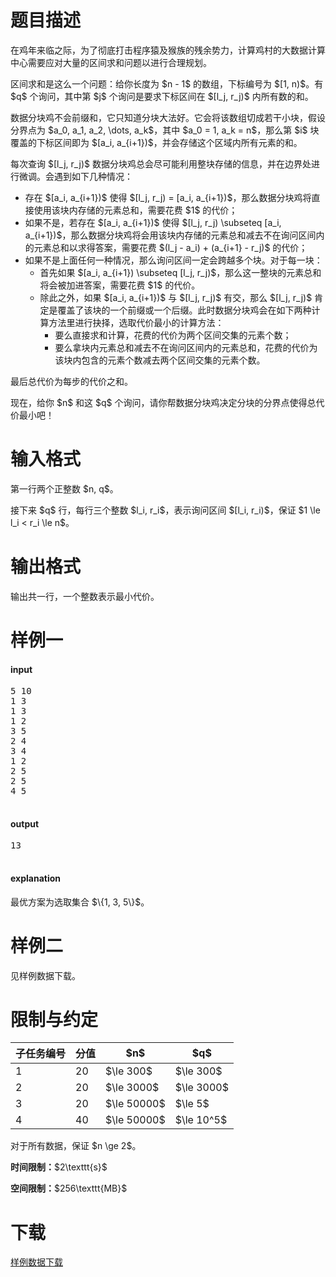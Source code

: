 # 题目描述

<p>在鸡年来临之际，为了彻底打击程序猿及猴族的残余势力，计算鸡村的大数据计算中心需要应对大量的区间求和问题以进行合理规划。</p>
<p>区间求和是这么一个问题：给你长度为 $n - 1$ 的数组，下标编号为 $[1, n)$。有 $q$ 个询问，其中第 $j$ 个询问是要求下标区间在 $[l_j, r_j)$ 内所有数的和。</p>
<p>数据分块鸡不会前缀和，它只知道分块大法好。它会将该数组切成若干小块，假设分界点为 $a_0, a_1, a_2, \dots, a_k$，其中 $a_0 = 1, a_k = n$，那么第 $i$ 块覆盖的下标区间即为 $[a_i, a_{i+1})$，并会存储这个区域内所有元素的和。</p>
<p>每次查询 $[l_j, r_j)$ 数据分块鸡总会尽可能利用整块存储的信息，并在边界处进行微调。会遇到如下几种情况：</p>
<ul><li>存在 $[a_i, a_{i+1})$ 使得 $[l_j, r_j) = [a_i, a_{i+1})$，那么数据分块鸡将直接使用该块内存储的元素总和，需要花费 $1$ 的代价；</li>
<li>如果不是，若存在 $[a_i, a_{i+1})$ 使得 $[l_j, r_j) \subseteq [a_i, a_{i+1})$，那么数据分块鸡将会用该块内存储的元素总和减去不在询问区间内的元素总和以求得答案，需要花费 $(l_j - a_i) + (a_{i+1} - r_j)$ 的代价；</li>
<li>如果不是上面任何一种情况，那么询问区间一定会跨越多个块。对于每一块：<ul><li>首先如果 $[a_i, a_{i+1}) \subseteq [l_j, r_j)$，那么这一整块的元素总和将会被加进答案，需要花费 $1$ 的代价。</li>
<li>除此之外，如果 $[a_i, a_{i+1})$ 与 $[l_j, r_j)$ 有交，那么 $[l_j, r_j)$ 肯定是覆盖了该块的一个前缀或一个后缀。此时数据分块鸡会在如下两种计算方法里进行抉择，选取代价最小的计算方法：<ul><li>要么直接求和计算，花费的代价为两个区间交集的元素个数；</li>
<li>要么拿块内元素总和减去不在询问区间内的元素总和，花费的代价为该块内包含的元素个数减去两个区间交集的元素个数。</li>
</ul></li>
</ul></li>
</ul><p>最后总代价为每步的代价之和。</p>
<p>现在，给你 $n$ 和这 $q$ 个询问，请你帮数据分块鸡决定分块的分界点使得总代价最小吧！</p>

# 输入格式


<p>第一行两个正整数 $n, q$。</p>
<p>接下来 $q$ 行，每行三个整数 $l_i, r_i$，表示询问区间 $[l_i, r_i)$，保证 $1 \le l_i &lt; r_i \le n$。</p>

# 输出格式


<p>输出共一行，一个整数表示最小代价。</p>

# 样例一


<h4>input</h4>
<pre>5 10
1 3
1 3
1 2
3 5
2 4
3 4
1 2
2 5
2 5
4 5

</pre>

<h4>output</h4>
<pre>13

</pre>

<h4>explanation</h4>
<p>最优方案为选取集合 $\{1, 3, 5\}$。</p>

# 样例二


<p>见样例数据下载。</p>

# 限制与约定


<div class="table-responsive">
<table class="table table-bordered table-text-center table-vertical-middle"><thead><tr><th>子任务编号</th>
<th>分值</th>
<th>$n$</th>
<th>$q$</th>
</tr></thead><tbody><tr><td>1</td><td>20</td><td>$\le 300$</td><td>$\le 300$</td></tr><tr><td>2</td><td>20</td><td>$\le 3000$</td><td>$\le 3000$</td></tr><tr><td>3</td><td>20</td><td>$\le 50000$</td><td>$\le 5$</td></tr><tr><td>4</td><td>40</td><td>$\le 50000$</td><td>$\le 10^5$</td></tr></tbody></table></div>

<p>对于所有数据，保证 $n \ge 2$。</p>
<p><strong>时间限制：</strong>$2\texttt{s}$</p>
<p><strong>空间限制：</strong>$256\texttt{MB}$</p>

# 下载


<p><a href="/download.php?type=problem&amp;id=285">样例数据下载</a></p>
